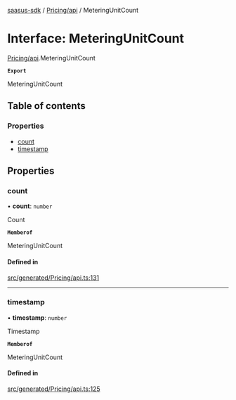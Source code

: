 [saasus-sdk](../README.md) / [Pricing/api](../modules/Pricing_api.md) / MeteringUnitCount

# Interface: MeteringUnitCount

[Pricing/api](../modules/Pricing_api.md).MeteringUnitCount

**`Export`**

MeteringUnitCount

## Table of contents

### Properties

- [count](Pricing_api.MeteringUnitCount.md#count)
- [timestamp](Pricing_api.MeteringUnitCount.md#timestamp)

## Properties

### count

• **count**: `number`

Count

**`Memberof`**

MeteringUnitCount

#### Defined in

[src/generated/Pricing/api.ts:131](https://github.com/saasus-platform/saasus-sdk-javascript/blob/6b95732/src/generated/Pricing/api.ts#L131)

___

### timestamp

• **timestamp**: `number`

Timestamp

**`Memberof`**

MeteringUnitCount

#### Defined in

[src/generated/Pricing/api.ts:125](https://github.com/saasus-platform/saasus-sdk-javascript/blob/6b95732/src/generated/Pricing/api.ts#L125)
